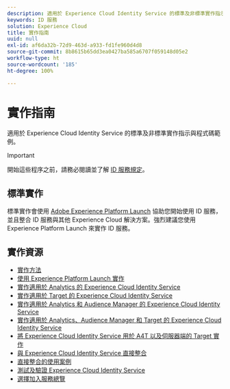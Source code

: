 ```yaml
---
description: 適用於 Experience Cloud Identity Service 的標準及非標準實作指示與程式碼範例。
keywords: ID 服務
solution: Experience Cloud
title: 實作指南
uuid: null
exl-id: af6da32b-72d9-463d-a933-fd1fe960d4d8
source-git-commit: 8b8615b65dd3ea0427ba585a6707f059148d05e2
workflow-type: ht
source-wordcount: '185'
ht-degree: 100%

---
```


# 實作指南

適用於 Experience Cloud Identity Service 的標準及非標準實作指示與程式碼範例。

>[!IMPORTANT]
>
>開始這些程序之前，請務必閱讀並了解 [ID 服務規定](../reference/requirements.md)。

## 標準實作

標準實作會使用 [Adobe Experience Platform Launch](https://experienceleague.adobe.com/docs/launch/using/home.html?lang=zh-Hant) 協助您開始使用 ID 服務，並且整合 ID 服務與其他 Experience Cloud 解決方案。強烈建議您使用 Experience Platform Launch 來實作 ID 服務。

## 實作資源

* [實作方法](implementation-methods.md)
* [使用 Experience Platform Launch 實作](ecid-implement-with-launch.md)
* [實作適用於 Analytics 的 Experience Cloud Identity Service](setup-analytics.md)
* [實作適用於 Target 的 Experience Cloud Identity Service](setup-target.md)
* [實作適用於 Analytics 和 Audience Manager 的 Experience Cloud Identity Service](setup-aam-analytics.md)
* [實作適用於 Analytics、Audience Manager 和 Target 的 Experience Cloud Identity Service](setup-aam-analytics-target.md)
* [將 Experience Cloud Identity Service 用於 A4T 以及伺服器端的 Target 實作](ecid-a4t-target.md)
* [與 Experience Cloud Identity Service 直接整合](direct-integration.md)
* [直接整合的使用案例](direct-integration-examples.md)
* [測試及驗證 Experience Cloud Identity Service](test-verify.md)
* [選擇加入服務總覽](opt-in-service/optin-overview.md)
